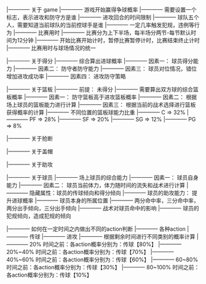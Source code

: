
|———— 关于 game
	|———— 游戏开始赢得争球概率
	|———— 需要设置一个标志，表示进攻和防守方是谁
	|———— 进攻回合的时间限制
	|———— 球队五个人，需要知道当前球队的当前控球手是谁
	|———— 一定几率触发犯规，违例等行为
	|———— 比赛用时
		|———— 比赛分为上下半场，每半场分两节-每节默认时间为12分钟
		|———— 开始比赛开始计时，暂停比赛暂停计时，比赛结束终止计时
		|———— 比赛用时与球场情况的统一

|———— 关于得分
	|———— 综合算出进球概率
	|———— 因素一： 球员得分能力
	|———— 因素二： 防守者防守能力
	|———— 因素三： 球员对位情况，错位增加进攻成功率
	|———— 因素四： 进攻防守策略

|———— 关于篮板
	|———— 前提： 未得分
	|———— 需要算出双方球的综合篮板概率
	|———— 因素一： 防守篮板高于进攻篮板概率
	|———— 因素二： 根据场上球员的篮板能力进行计算
	|———— 因素三： 根据当前的战术选择进行篮板获得概率的计算
	|———— 不同位置的篮板球能力比重
		|———— C  => 32%
		|———— PF => 28% 
		|———— SF => 20%
		|———— SG => 12%
		|———— PG => 8%

|———— 关于抢断

|———— 关于盖帽

|———— 关于助攻

|———— 关于球员
	|———— 场上球员的综合能力
	|———— 因素一： 球员自身能力
	|———— 因素二： 球员当前体力，体力随时间的流失和战术进行计算
	|———— 隐藏属性：球员的传球倾向和得分倾向
	|———— 球员的助攻能力： 提升进球概率
	|———— 球员本身的所属位置
	|———— 两分命中率，三分命中率，两分出手倾向，三分出手倾向
	|———— 战术对球员命中的影响
	|———— 球员的犯规倾向，造成犯规的倾向

|———— 如何在一定时间之内做出不同的action判断
	|———— 各种action
		|———— 传球
		|———— 进攻
	|———— 根据剩余时间进行不同类别的概率计算
	|———— 20% 时间之前：各action概率分别为：传球【80%】
	|———— 20%~40% 时间之前：各action概率分别为：传球【70%】
	|———— 40%~60% 时间之前：各action概率分别为：传球【60%】
	|———— 60~80% 时间之前：各action概率分别为：传球【30%】
	|———— 80~100% 时间之前：各action概率分别为：传球【10%】